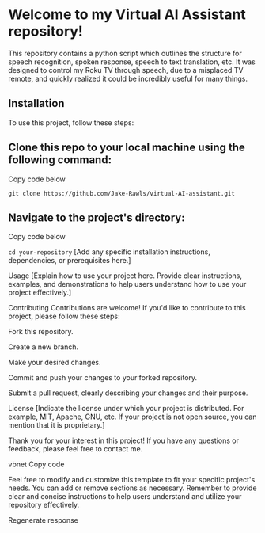 <h1>Welcome to my Virtual AI Assistant repository!</h1>
<p>This repository contains a python script which outlines the structure for speech recognition, spoken response, speech to text translation, etc.
It was designed to control my Roku TV through speech, due to a misplaced TV remote, and quickly realized it could be incredibly useful for many things.</p>

<h2><b>Installation</b></h2>
<p>To use this project, follow these steps:</p>

<h2>Clone this repo to your local machine using the following command:</h2>
<p>Copy code below</p>
<code>git clone https://github.com/Jake-Rawls/virtual-AI-assistant.git</code>

<h2>Navigate to the project's directory:</h2>
<p>Copy code below</p>
<code>cd your-repository</code>
[Add any specific installation instructions, dependencies, or prerequisites here.]

Usage
[Explain how to use your project here. Provide clear instructions, examples, and demonstrations to help users understand how to use your project effectively.]

Contributing
Contributions are welcome! If you'd like to contribute to this project, please follow these steps:

Fork this repository.

Create a new branch.

Make your desired changes.

Commit and push your changes to your forked repository.

Submit a pull request, clearly describing your changes and their purpose.

License
[Indicate the license under which your project is distributed. For example, MIT, Apache, GNU, etc. If your project is not open source, you can mention that it is proprietary.]

Thank you for your interest in this project! If you have any questions or feedback, please feel free to contact me.

vbnet
Copy code

Feel free to modify and customize this template to fit your specific project's needs. You can add or remove sections as necessary. Remember to provide clear and concise instructions to help users understand and utilize your repository effectively.




Regenerate response
